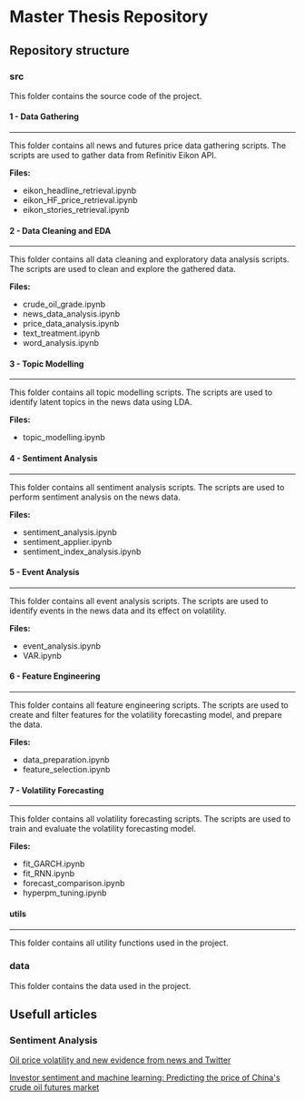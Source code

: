 # Master Thesis Repository

## Repository structure

### src

This folder contains the source code of the project.

#### 1 - Data Gathering

***
This folder contains all news and futures price data gathering scripts. The scripts are used to gather data from Refinitiv Eikon API.

**Files:**

- eikon_headline_retrieval.ipynb
- eikon_HF_price_retrieval.ipynb
- eikon_stories_retrieval.ipynb

#### 2 - Data Cleaning and EDA

***
This folder contains all data cleaning and exploratory data analysis scripts. The scripts are used to clean and explore the gathered data.

**Files:**

- crude_oil_grade.ipynb
- news_data_analysis.ipynb
- price_data_analysis.ipynb
- text_treatment.ipynb
- word_analysis.ipynb

#### 3 - Topic Modelling

***
This folder contains all topic modelling scripts. The scripts are used to identify latent topics in the news data using LDA.

**Files:**

- topic_modelling.ipynb

#### 4 - Sentiment Analysis

***
This folder contains all sentiment analysis scripts. The scripts are used to perform sentiment analysis on the news data.

**Files:**

- sentiment_analysis.ipynb
- sentiment_applier.ipynb
- sentiment_index_analysis.ipynb

#### 5 - Event Analysis

***
This folder contains all event analysis scripts. The scripts are used to identify events in the news data and its effect on volatility.

**Files:**

- event_analysis.ipynb
- VAR.ipynb

#### 6 - Feature Engineering

***
This folder contains all feature engineering scripts. The scripts are used to create and filter features for the volatility forecasting model, and prepare the data.

**Files:**

- data_preparation.ipynb
- feature_selection.ipynb

#### 7 - Volatility Forecasting

***
This folder contains all volatility forecasting scripts. The scripts are used to train and evaluate the volatility forecasting model.

**Files:**

- fit_GARCH.ipynb
- fit_RNN.ipynb
- forecast_comparison.ipynb
- hyperpm_tuning.ipynb

#### utils

***
This folder contains all utility functions used in the project.

### data

This folder contains the data used in the project.

## Usefull articles

### Sentiment Analysis

[Oil price volatility and new evidence from news and Twitter](https://www.sciencedirect.com/science/article/pii/S0140988323002098?ref=pdf_download&fr=RR-2&rr=81fbb4f16e03569a)

[Investor sentiment and machine learning: Predicting the price of China's crude oil futures market](https://www.sciencedirect.com/science/article/pii/S0360544222003747?pes=vor)
